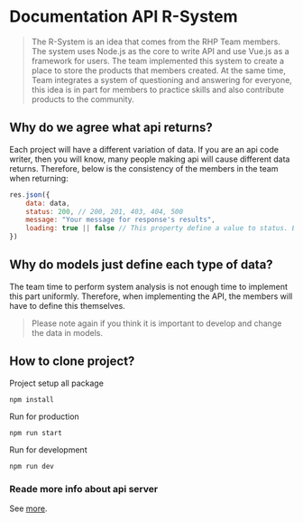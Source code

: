 # Documentation API R-System

> The R-System is an idea that comes from the RHP Team members. The system uses Node.js as the core to write API and use Vue.js as a framework for users. The team implemented this system to create a place to store the products that members created. At the same time, Team integrates a system of questioning and answering for everyone, this idea is in part for members to practice skills and also contribute products to the community.

## Why do we agree what api returns?
Each project will have a different variation of data. If you are an api code writer, then you will know, many people making api will cause different data returns. Therefore, below is the consistency of the members in the team when returning:
```js
res.json({
	data: data,
	status: 200, // 200, 201, 403, 404, 500
	message: "Your message for response's results",
	loading: true || false // This property define a value to status. Example: if status = 200, loading: false.
})
```

## Why do models just define each type of data?
The team time to perform system analysis is not enough time to implement this part uniformly. Therefore, when implementing the API, the members will have to define this themselves.
> Please note again if you think it is important to develop and change the data in models.

## How to clone project?
Project setup all package
```
npm install
```

Run for production
```
npm run start
```

Run for development
```
npm run dev
```

### Reade more info about api server
See [more](https://discord.gg/QcQ43eC).